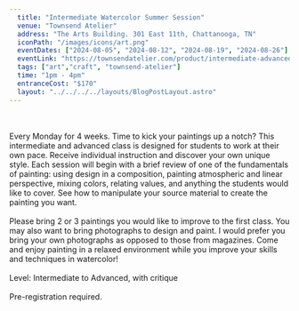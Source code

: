 ```yaml
---
  title: "Intermediate Watercolor Summer Session"
  venue: "Townsend Atelier"
  address: "The Arts Building. 301 East 11th, Chattanooga, TN"
  iconPath: "/images/icons/art.png"
  eventDates: ["2024-08-05", "2024-08-12", "2024-08-19", "2024-08-26"]
  eventLink: "https://townsendatelier.com/product/intermediate-advanced-watercolor-spring-session/"
  tags: ["art","craft", "townsend-atelier"]
  time: "1pm - 4pm"
  entranceCost: "$170"
  layout: "../../../../layouts/BlogPostLayout.astro"
---
```


<br><br>
Every Monday for 4 weeks. Time to kick your paintings up a notch? This intermediate and advanced class is designed for students to work at their own pace. Receive individual instruction and discover your own unique style. Each session will begin with a brief review of one of the fundamentals of painting: using design in a composition, painting atmospheric and linear perspective, mixing colors, relating values, and anything the students would like to cover. See how to manipulate your source material to create the painting you want.
<br><br>
Please bring 2 or 3 paintings you would like to improve to the first class. You may also want to bring photographs to design and paint. I would prefer you bring your own photographs as opposed to those from magazines. Come and enjoy painting in a relaxed environment while you improve your skills and techniques in watercolor!
<br><br>
Level: Intermediate to Advanced, with critique
<br><br>
Pre-registration required.
